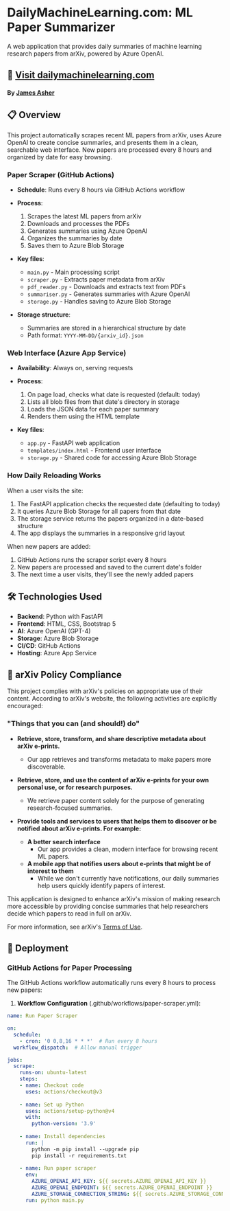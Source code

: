 # DailyMachineLearning.com: ML Paper Summarizer

A web application that provides daily summaries of machine learning research papers from arXiv, powered by Azure OpenAI.


## 🔗 [Visit dailymachinelearning.com](https://dailymachinelearning.com)

#### By [James Asher](https://www.linkedin.com/in/james-alexander-asher/)

## 📋 Overview

This project automatically scrapes recent ML papers from arXiv, uses Azure OpenAI to create concise summaries, and presents them in a clean, searchable web interface. New papers are processed every 8 hours and organized by date for easy browsing.


### Paper Scraper (GitHub Actions)

* **Schedule**: Runs every 8 hours via GitHub Actions workflow
* **Process**:
  1. Scrapes the latest ML papers from arXiv
  2. Downloads and processes the PDFs
  3. Generates summaries using Azure OpenAI
  4. Organizes the summaries by date
  5. Saves them to Azure Blob Storage

* **Key files**:
  * `main.py` - Main processing script
  * `scraper.py` - Extracts paper metadata from arXiv
  * `pdf_reader.py` - Downloads and extracts text from PDFs
  * `summariser.py` - Generates summaries with Azure OpenAI
  * `storage.py` - Handles saving to Azure Blob Storage

* **Storage structure**:
  * Summaries are stored in a hierarchical structure by date
  * Path format: `YYYY-MM-DD/{arxiv_id}.json`

### Web Interface (Azure App Service)

* **Availability**: Always on, serving requests
* **Process**:
  1. On page load, checks what date is requested (default: today)
  2. Lists all blob files from that date's directory in storage
  3. Loads the JSON data for each paper summary
  4. Renders them using the HTML template

* **Key files**:
  * `app.py` - FastAPI web application
  * `templates/index.html` - Frontend user interface
  * `storage.py` - Shared code for accessing Azure Blob Storage

### How Daily Reloading Works

When a user visits the site:
1. The FastAPI application checks the requested date (defaulting to today)
2. It queries Azure Blob Storage for all papers from that date
3. The storage service returns the papers organized in a date-based structure
4. The app displays the summaries in a responsive grid layout

When new papers are added:
1. GitHub Actions runs the scraper script every 8 hours
2. New papers are processed and saved to the current date's folder
3. The next time a user visits, they'll see the newly added papers

## 🛠️ Technologies Used

- **Backend**: Python with FastAPI
- **Frontend**: HTML, CSS, Bootstrap 5
- **AI**: Azure OpenAI (GPT-4)
- **Storage**: Azure Blob Storage
- **CI/CD**: GitHub Actions
- **Hosting**: Azure App Service

## 📜 arXiv Policy Compliance

This project complies with arXiv's policies on appropriate use of their content. According to arXiv's website, the following activities are explicitly encouraged:

### "Things that you can (and should!) do"

- **Retrieve, store, transform, and share descriptive metadata about arXiv e-prints.**
  - Our app retrieves and transforms metadata to make papers more discoverable.

- **Retrieve, store, and use the content of arXiv e-prints for your own personal use, or for research purposes.**
  - We retrieve paper content solely for the purpose of generating research-focused summaries.

- **Provide tools and services to users that helps them to discover or be notified about arXiv e-prints. For example:**
  - **A better search interface**
    - Our app provides a clean, modern interface for browsing recent ML papers.
  - **A mobile app that notifies users about e-prints that might be of interest to them**
    - While we don't currently have notifications, our daily summaries help users quickly identify papers of interest.

This application is designed to enhance arXiv's mission of making research more accessible by providing concise summaries that help researchers decide which papers to read in full on arXiv.

For more information, see arXiv's [Terms of Use](https://arxiv.org/help/api/tou).


## 🚀 Deployment

### GitHub Actions for Paper Processing

The GitHub Actions workflow automatically runs every 8 hours to process new papers:

1. **Workflow Configuration** (.github/workflows/paper-scraper.yml):
```yaml
name: Run Paper Scraper

on:
  schedule:
    - cron: '0 0,8,16 * * *'  # Run every 8 hours
  workflow_dispatch:  # Allow manual trigger

jobs:
  scrape:
    runs-on: ubuntu-latest
    steps:
    - name: Checkout code
      uses: actions/checkout@v3
      
    - name: Set up Python
      uses: actions/setup-python@v4
      with:
        python-version: '3.9'
        
    - name: Install dependencies
      run: |
        python -m pip install --upgrade pip
        pip install -r requirements.txt
        
    - name: Run paper scraper
      env:
        AZURE_OPENAI_API_KEY: ${{ secrets.AZURE_OPENAI_API_KEY }}
        AZURE_OPENAI_ENDPOINT: ${{ secrets.AZURE_OPENAI_ENDPOINT }}
        AZURE_STORAGE_CONNECTION_STRING: ${{ secrets.AZURE_STORAGE_CONNECTION_STRING }}
      run: python main.py
